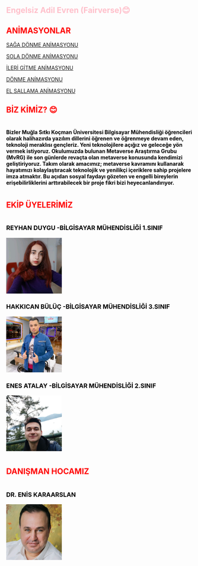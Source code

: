 ## <font color="pink">Engelsiz Adil Evren (Fairverse):blush:
## <font color= "RED"> ANİMASYONLAR
[SAĞA DÖNME ANİMASYONU](https://youtu.be/0h8hvZsVoZ8 "Sağa dönme animasyonu")

[SOLA DÖNME ANİMASYONU](https://youtu.be/IZbs8mHMog4 "Sola dönme animasyonu")

[İLERİ GİTME ANİMASYONU](https://youtu.be/_WZcwKDqFUA "İleri gitme animasyonu")

[DÖNME ANİMASYONU](https://youtu.be/NYCwgUyq0I8 "Dönme animasyonu")

[EL SALLAMA ANİMASYONU](https://youtu.be/kql0C48YUuI "El sallama animasyonu")




## <font color="RED"> BİZ KİMİZ? :blush:

#

#### <font color= "BLACK" > Bizler Muğla Sıtkı Koçman Üniversitesi Bilgisayar Mühendisliği öğrencileri olarak halihazırda yazılım dillerini öğrenen ve öğrenmeye devam eden, teknoloji meraklısı gençleriz. Yeni teknolojilere açığız ve geleceğe yön vermek istiyoruz. Okulumuzda bulunan Metaverse Araştırma Grubu (MvRG) ile son günlerde revaçta olan metaverse konusunda kendimizi geliştiriyoruz. Takım olarak amacımız; metaverse kavramını kullanarak hayatımızı kolaylaştıracak teknolojik ve yenilikçi içeriklere sahip projelere imza atmaktır. Bu açıdan sosyal faydayı gözeten ve engelli bireylerin erişebilirliklerini arttırabilecek bir proje fikri bizi heyecanlandırıyor.

#

## <font color="RED"> EKİP ÜYELERİMİZ

#

###  <font color="black"> REYHAN DUYGU -BİLGİSAYAR MÜHENDİSLİĞİ 1.SINIF       
<img src="source/fotoğrafım.jpg" width="150">

###  <font color="black"> HAKKICAN BÜLÜÇ -BİLGİSAYAR MÜHENDİSLİĞİ 3.SINIF       
<img src="source/hakkı.jpg" width="150">

###  <font color="black"> ENES ATALAY -BİLGİSAYAR MÜHENDİSLİĞİ 2.SINIF        
<img src="source/enes.jpg" width="150">

#
## <font color="red"> DANIŞMAN HOCAMIZ
#
### <font color="black"> DR. ENİS KARAARSLAN
<img src="source/enishoca.jpg" width="150">

